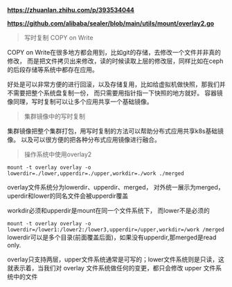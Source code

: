 **https://zhuanlan.zhihu.com/p/393534044** 

**https://github.com/alibaba/sealer/blob/main/utils/mount/overlay2.go**

>写时复制 COPY on Write

COPY on Write在很多地方都会用到，比如git的存储，去修改一个文件并非真的修改，
而是把文件拷贝出来修改，读的时候读取上层的修改层，同样比如在ceph的后段存储等系统中都存在应用。

好处是可以非常方便的进行回滚，以及存储复用，比如给虚拟机做快照，那我们并不需要把整个系统盘复制一份，
而只需要用指针指一下快照的地方就好。
容器镜像同理，写时复制可以让多个应用共享一个基础镜像。

>集群镜像中的写时复制

集群镜像把整个集群打包，用写时复制的方法可以帮助分布式应用共享k8s基础镜像。
以及可以很方便的把各种分布式应用镜像进行融合。

> 操作系统中使用overlay2

`mount -t overlay overlay -o lowerdir=./lower,upperdir=./upper,workdir=./work ./merged`

overlay文件系统分为lowerdir、upperdir、merged， 对外统一展示为merged，uperdir和lower的同名文件会被upperdir覆盖

workdir必须和upperdir是mount在同一个文件系统下， 而lower不是必须的

`mount -t overlay overlay -o lowerdir=/lower1:/lower2:/lower3,upperdir=/upper,workdir=/work /merged`
lowerdir可以是多个目录(前面覆盖后面)，如果没有upperdir,那merged是read only.

overlay只支持两层，upper文件系统通常是可写的；lower文件系统则是只读，这就表示着，当我们对 overlay 文件系统做任何的变更，都只会修改 upper 文件系统中的文件